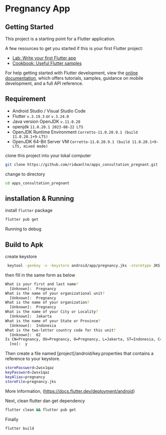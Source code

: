 # Pregnancy App

## Getting Started

This project is a starting point for a Flutter application.

A few resources to get you started if this is your first Flutter project:

- [Lab: Write your first Flutter app](https://docs.flutter.dev/get-started/codelab)
- [Cookbook: Useful Flutter samples](https://docs.flutter.dev/cookbook)

For help getting started with Flutter development, view the
[online documentation](https://docs.flutter.dev/), which offers tutorials,
samples, guidance on mobile development, and a full API reference.

## Requirement
- Android Studio / Visual Studio Code
- Flutter `v.3.19.3` or `v.3.24.0`
- Java version OpenJDK `v.11.0.20`
- openjdk `11.0.20.1 2023-08-22 LTS`
- OpenJDK Runtime Environment `Corretto-11.0.20.9.1 (build 11.0.20.1+9-LTS)`
- OpenJDK 64-Bit Server VM `Corretto-11.0.20.9.1 (build 11.0.20.1+9-LTS, mixed mode)`

clone this project into your lokal computer
```bash
git clone https://github.com/ridwanlte/apps_consultation_pregnant.git
```

change to directory
```bash
cd apps_consultation_pregnant
```

## installation & Running
install `flutter` package
```bash
flutter pub get
```
Running to debug

## Build to Apk

create keystore
```bash
 keytool -genkey -v -keystore android/app/pregnancy.jks -storetype JKS -keyalg RSA -keysize 2048 -validity 10000 -alias pregnancy
```
then fill in the same form as below
```bash
What is your first and last name?
  [Unknown]:  Pregnancy
What is the name of your organizational unit?
  [Unknown]:  Pregnancy
What is the name of your organization?
  [Unknown]:  Pregnancy
What is the name of your City or Locality?
  [Unknown]:  Jakarta
What is the name of your State or Province?
  [Unknown]:  Indonesia
What is the two-letter country code for this unit?
  [Unknown]:  62
Is CN=Pregnancy, OU=Pregnancy, O=Pregnancy, L=Jakarta, ST=Indonesia, C=62 correct?
  [no]:  y
```

Then create a file named [project]/android/key.properties that contains a reference to your keystore.
```bash
storePassword=2wsx1qaz
keyPassword=2wsx1qaz
keyAlias=pregnancy
storeFile=pregnancy.jks
```
More Information, (https://docs.flutter.dev/deployment/android)

Next, clean flutter dan get dependency
```bash
flutter clean && flutter pub get
```

Finally
```bash
flutter build
```